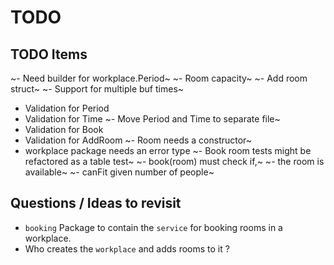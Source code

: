 # TODO

## TODO Items

~- Need builder for workplace.Period~
~- Room capacity~
~- Add room struct~
~- Support for multiple buf times~
- Validation for Period
- Validation for Time
~- Move Period and Time to separate file~
- Validation for Book 
- Validation for AddRoom
~- Room needs a constructor~
- workplace package needs an error type
~- Book room tests might be refactored as a table test~
~- book(room) must check if,~
  ~- the room is available~ 
  ~- canFit given number of people~


## Questions / Ideas to revisit

- `booking` Package to contain the `service` for booking rooms in a workplace.
- Who creates the `workplace` and adds rooms to it ?
